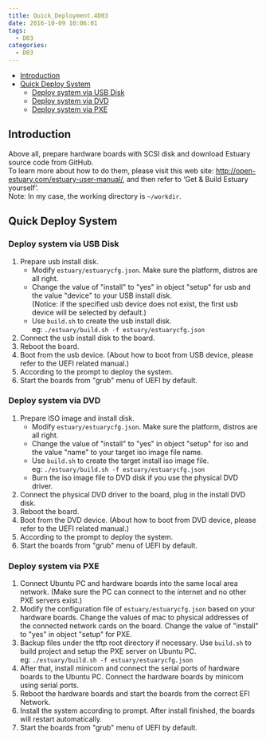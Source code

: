 ```yaml
---
title: Quick_Deployment.4D03
date: 2016-10-09 10:06:01
tags:
  - D03
categories:
  - D03
---
```


* [Introduction](#1)
* [Quick Deploy System](#2)
   * [Deploy system via USB Disk](#2.1)
   * [Deploy system via DVD](#2.2)
   * [Deploy system via PXE](#2.3)
<!--more-->

## <a name="1">Introduction</a>

Above all, prepare hardware boards with SCSI disk and download Estuary source code from GitHub.  
To learn more about how to do them, please visit this web site: <http://open-estuary.com/estuary-user-manual/>, and then refer to ‘Get & Build Estuary yourself’.  
Note: In my case, the working directory is `~/workdir`.

## <a name="2">Quick Deploy System</a>

### <a name="2.1">Deploy system via USB Disk</a>

1. Prepare usb install disk.
    * Modify `estuary/estuarycfg.json`. Make sure the platform, distros are all right.
    * Change the value of "install" to "yes" in object "setup" for usb and the value "device" to your USB install disk.  
    (Notice: if the specified usb device does not exist, the first usb device will be selected by default.)
    * Use `build.sh` to create the usb install disk.  
      eg: `./estuary/build.sh -f estuary/estuarycfg.json`
2. Connect the usb install disk to the board.
3. Reboot the board.
4. Boot from the usb device. (About how to boot from USB device, please refer to the UEFI related manual.)
5. According to the prompt to deploy the system.
6. Start the boards from "grub" menu of UEFI by default.

### <a name="2.2">Deploy system via DVD</a>

1. Prepare ISO image and install disk.
    * Modify `estuary/estuarycfg.json`. Make sure the platform, distros are all right.
    * Change the value of "install" to "yes" in object "setup" for iso and the value "name" to your target iso image file name.
    * Use `build.sh` to create the target install iso image file.  
      eg: `./estuary/build.sh -f estuary/estuarycfg.json`
    * Burn the iso image file to DVD disk if you use the physical DVD driver.
2. Connect the physical DVD driver to the board, plug in the install DVD disk.
3. Reboot the board.
4. Boot from the DVD device. (About how to boot from DVD device, please refer to the UEFI related manual.)
5. According to the prompt to deploy the system.
6. Start the boards from "grub" menu of UEFI by default.

### <a name="2.3">Deploy system via PXE</a>

1. Connect Ubuntu PC and hardware boards into the same local area network. (Make sure the PC can connect to the internet and no other PXE servers exist.)
2. Modify the configuration file of `estuary/estuarycfg.json` based on your hardware boards. Change the values of mac to physical addresses of the connected network cards on the board. Change the value of "install" to "yes" in object "setup" for PXE.
3. Backup files under the tftp root directory if necessary. Use `build.sh` to build project and setup the PXE server on Ubuntu PC.  
   eg: `./estuary/build.sh -f estuary/estuarycfg.json`
4. After that, install minicom and connect the serial ports of hardware boards to the Ubuntu PC. Connect the hardware boards by minicom using serial ports.
5. Reboot the hardware boards and start the boards from the correct EFI Network.
6. Install the system according to prompt. After install finished, the boards will restart automatically.
7. Start the boards from "grub" menu of UEFI by default.
